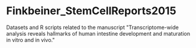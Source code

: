 # Finkbeiner_StemCellReports2015
Datasets and R scripts related to the manuscript "Transcriptome-wide analysis reveals hallmarks of human intestine development and maturation in vitro and in vivo."
